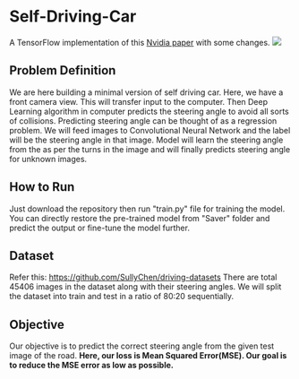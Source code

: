 # Self-Driving-Car
A TensorFlow implementation of this [Nvidia paper](https://arxiv.org/pdf/1604.07316.pdf) with some changes.
<img src="https://images.app.goo.gl/SaETpiAHY4wkJZFg9">


## Problem Definition
We are here building a minimal version of self driving car. Here, we have a front camera view. This will transfer input to the computer. Then Deep Learning algorithm in computer predicts the steering angle to avoid all sorts of collisions. Predicting steering angle can be thought of as a regression problem. We will feed images to Convolutional Neural Network and the label will be the steering angle in that image. Model will learn the steering angle from the as per the turns in the image and will finally predicts steering angle for unknown images.

## How to Run
Just download the repository then run "train.py" file for training the model. You can directly restore the pre-trained model from "Saver" folder and predict the output or fine-tune the model further.

## Dataset
Refer this: https://github.com/SullyChen/driving-datasets
There are total 45406 images in the dataset along with their steering angles. We will split the dataset into train and test in a ratio of 80:20 sequentially.

## Objective
Our objective is to predict the correct steering angle from the given test image of the road.
__Here, our loss is Mean Squared Error(MSE). Our goal is to reduce the MSE error as low as possible.__
